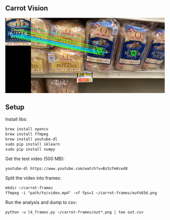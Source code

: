 
Carrot Vision
-------------

![Example](stuff/example.png)

Setup
-------

Install libs:

    brew install opencv
    brew install ffmpeg
    brew install youtube-dl
    sudo pip install sklearn
    sudo pip install numpy

Get the test video (500 MB):

    youtube-dl https://www.youtube.com/watch?v=Bs5zfeKced8

Split the video into frames:

    mkdir ~/carrot-frames
    ffmpeg -i "path/to/video.mp4" -vf fps=1 ~/carrot-frames/out%03d.png

Run the analysis and dump to csv:

    python -u l4_frames.py ~/carrot-frames/out*.png | tee out.csv
